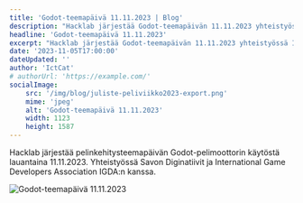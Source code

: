 ```yaml
---
title: 'Godot-teemapäivä 11.11.2023 | Blog'
description: "Hacklab järjestää Godot-teemapäivän 11.11.2023 yhteistyössä IGDA:n ja Diginatiivien kanssa"
headline: 'Godot-teemapäivä 11.11.2023'
excerpt: "Hacklab järjestää Godot-teemapäivän 11.11.2023 yhteistyössä IGDA:n ja Diginatiivien kanssa"
date: '2023-11-05T17:00:00'
dateUpdated: ''
author: 'IctCat'
# authorUrl: 'https://example.com/'
socialImage:
    src: '/img/blog/juliste-peliviikko2023-export.png'
    mime: 'jpeg'
    alt: 'Godot-teemapäivä 11.11.2023'
    width: 1123
    height: 1587
---
```


Hacklab järjestää pelinkehitysteemapäivän Godot-pelimoottorin käytöstä lauantaina 11.11.2023.
Yhteistyössä Savon Diginatiivit ja International Game Developers Association IGDA:n kanssa.

![Godot-teemapäivä 11.11.2023](/img/blog/juliste-peliviikko2023-export.png)

